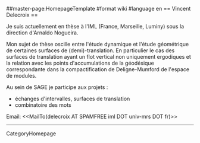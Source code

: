 ##master-page:HomepageTemplate
#format wiki
#language en
== Vincent Delecroix ==

Je suis actuellement en thèse à l'IML (France, Marseille, Luminy) sous la direction d'Arnaldo Nogueira.

Mon sujet de thèse oscille entre l'étude dynamique et l'étude géométrique de certaines surfaces de (demi)-translation. En particulier le cas des surfaces de translation ayant un flot vertical non uniquement ergodiques et la relation avec les points d'accumulations de la géodésique correspondante dans la compactification de Deligne-Mumford de l'espace de modules.

Au sein de SAGE je participe aux projets :
 * échanges d'intervalles, surfaces de translation
 * combinatoire des mots 

Email: <<MailTo(delecroix AT SPAMFREE iml DOT univ-mrs DOT fr)>>



----
CategoryHomepage
